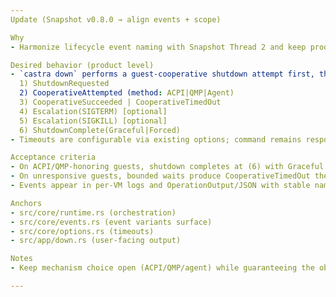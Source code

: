 ```yaml
---
Update (Snapshot v0.8.0 → align events + scope)

Why
- Harmonize lifecycle event naming with Snapshot Thread 2 and keep product-level surfaces consistent.

Desired behavior (product level)
- `castra down` performs a guest-cooperative shutdown attempt first, then escalates to signals if needed. Observable, ordered events per-VM:
  1) ShutdownRequested
  2) CooperativeAttempted (method: ACPI|QMP|Agent)
  3) CooperativeSucceeded | CooperativeTimedOut
  4) Escalation(SIGTERM) [optional]
  5) Escalation(SIGKILL) [optional]
  6) ShutdownComplete(Graceful|Forced)
- Timeouts are configurable via existing options; command remains responsive and per-VM isolation is preserved.

Acceptance criteria
- On ACPI/QMP-honoring guests, shutdown completes at (6) with Graceful and no Escalation events.
- On unresponsive guests, bounded waits produce CooperativeTimedOut then Escalation steps; exit when processes are gone; outcome Forced.
- Events appear in per-VM logs and OperationOutput/JSON with stable names/fields and timestamps.

Anchors
- src/core/runtime.rs (orchestration)
- src/core/events.rs (event variants surface)
- src/core/options.rs (timeouts)
- src/app/down.rs (user-facing output)

Notes
- Keep mechanism choice open (ACPI/QMP/agent) while guaranteeing the observable sequence above. Idempotent if invoked repeatedly.

---
```


